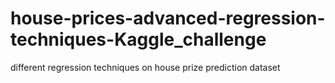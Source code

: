 # house-prices-advanced-regression-techniques-Kaggle_challenge
 different regression techniques on house prize prediction dataset
